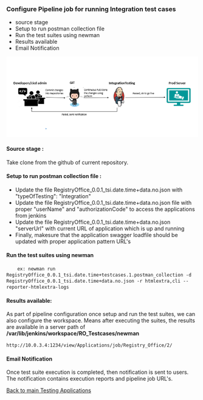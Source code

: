 ### Configure Pipeline job for running Integration test cases
    
- source stage
- Setup to run postman collection file
- Run the test suites using newman
- Results available
- Email Notification

![IntegrationFlow](./../Images/IntegrationFlow.PNG)

#### Source stage : 
Take clone from the github of current repository.

#### Setup to run postman collection file : 
- Update the file RegistryOffice_0.0.1_tsi.date.time+data.no.json with "typeOfTesting": "Integration"
- Update the file RegistryOffice_0.0.1_tsi.date.time+data.no.json file with proper "userName" and "authorizationCode" to access the applications from jenkins
-  Update the file RegistryOffice_0.0.1_tsi.date.time+data.no.json "serverUrl" with current URL of application which is up and running
- Finally, makesure that the application swagger loadfile should be updated with proper application pattern URL's

#### Run the test suites using newman

        ex: newman run RegistryOffice_0.0.1_tsi.date.time+testcases.1.postman_collection -d RegistryOffice_0.0.1_tsi.date.time+data.no.json -r htmlextra,cli --reporter-htmlextra-logs

#### Results available:
As part of pipeline configuration once setup and run the test suites, we can also configure the workspace. Means after executing the suites, the results are available in a server path of **/var/lib/jenkins/workspace/RO_Testcases/newman**

    http://10.0.3.4:1234/view/Applications/job/Registry_Office/2/

#### Email Notification

Once test suite execution is completed, then notification is sent to users. The notification contains execution reports and pipeline job URL's.

[Back to main Testing Applications](../../TestingApplications.md)